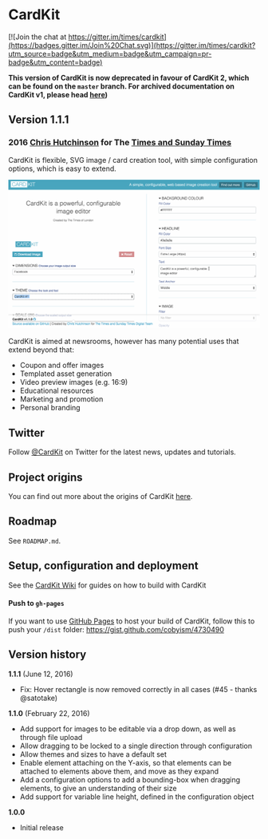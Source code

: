 # CardKit

[![Join the chat at https://gitter.im/times/cardkit](https://badges.gitter.im/Join%20Chat.svg)](https://gitter.im/times/cardkit?utm_source=badge&utm_medium=badge&utm_campaign=pr-badge&utm_content=badge)

**This version of CardKit is now deprecated in favour of CardKit 2, which can be found on the `master` branch. For archived documentation on CardKit v1, please head [here](https://github.com/times/cardkit/wiki/Home/7573c85bee5ccab7467a4eab0eea40c6b42f58a3))**

## Version 1.1.1

### 2016 [Chris Hutchinson](http://www.github.com/chrishutchinson) for The [Times and Sunday Times](http://www.github.com/times)

CardKit is flexible, SVG image / card creation tool, with simple configuration options, which is easy to extend.

![CardKit Usage](demo.gif)
<!--![CardKit Usage](http://fat.gfycat.com/FoolhardyGaseousCockroach.gif)-->

CardKit is aimed at newsrooms, however has many potential uses that extend beyond that:

- Coupon and offer images
- Templated asset generation
- Video preview images (e.g. 16:9)
- Educational resources
- Marketing and promotion
- Personal branding

## Twitter

Follow [@CardKit](http://www.twitter.com/cardkit) on Twitter for the latest news, updates and tutorials.

## Project origins

You can find out more about the origins of CardKit [here](https://medium.com/digital-times/how-we-used-an-open-source-meme-generator-to-promote-our-journalism-a0f963aa7465).

## Roadmap

See `ROADMAP.md`.

## Setup, configuration and deployment

See the [CardKit Wiki](https://github.com/times/cardkit/wiki) for guides on how to build with CardKit

#### Push to `gh-pages`

If you want to use [GitHub Pages](https://pages.github.com/) to host your build of CardKit, follow this to push your `/dist` folder: https://gist.github.com/cobyism/4730490

## Version history

**1.1.1** (June 12, 2016)

- Fix: Hover rectangle is now removed correctly in all cases (#45 - thanks @satotake)

**1.1.0** (February 22, 2016)

- Add support for images to be editable via a drop down, as well as through file upload
- Allow dragging to be locked to a single direction through configuration
- Allow themes and sizes to have a default set
- Enable element attaching on the Y-axis, so that elements can be attached to elements above them, and move as they expand
- Add a configuration options to add a bounding-box when dragging elements, to give an understanding of their size
- Add support for variable line height, defined in the configuration object


**1.0.0**

- Initial release
